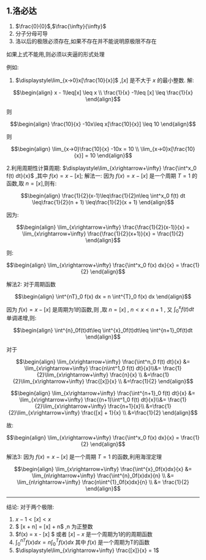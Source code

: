## 1.洛必达
1. $\frac{0}{0}$,$\frac{\infty}{\infty}$
2. 分子分母可导
3. 洛以后的极限必须存在,如果不存在并不能说明原极限不存在

如果上式不能用,则必须以夹逼的形式处理

例如:
1. $\displaystyle\lim_{x->0}x[\frac{10}{x}]$ ,$[x]$ 是不大于 $x$ 的最小整数.
解:

$$\begin{align}
    x - 1\leq[x] \leq x \\
    \frac{1}{x} -1\leq [x] \leq \frac{1}{x}
\end{align}$$

则

$$\begin{align}
    \frac{10}{x} -10x\leq x[\frac{10}{x}] \leq 10
\end{align}$$

则

$$\begin{align}
    \lim_{x->0}\frac{10}{x} -10x = 10 \\
    \lim_{x->0}x[\frac{10}{x}] = 10
\end{align}$$

2.利用周期性计算周期:
$\displaystyle\lim_{x\rightarrow+\infty} \frac{\int^x_0 f(t) dt}{x}$ ,其中 $f(x) = x - [x]$;
解法一:
因为 $f(x) = x - [x]$ 是一个周期 $T = 1$ 的函数,取 $n = [x]$,则有:

$$\begin{align}
    \frac{1}{2}(x-1)\leq\frac{1}{2}n\leq \int^x_0 f(t) dt \leq\frac{1}{2}(n + 1) \leq\frac{1}{2}(x + 1) 
\end{align}$$

因为:

$$\begin{align}
    \lim_{x\rightarrow+\infty} \frac{\frac{1}{2}(x-1)}{x} = \lim_{x\rightarrow+\infty} \frac{\frac{1}{2}(x+1)}{x} = \frac{1}{2}
\end{align}$$

则:

$$\begin{align}
    \lim_{x\rightarrow+\infty} \frac{\int^x_0 f(x) dx}{x} = \frac{1}{2}
\end{align}$$

解法2:
对于周期函数

$$\begin{align}
    \int^{nT}_0 f(x) dx = n \int^{T}_0 f(x) dx
\end{align}$$

因为 $f(x) = x - [x]$ 是周期为1的函数,则 ,取 $n = [x]$ , $n<x<n + 1$ , 又 $\int^{x}_0f(t)dt$ 单调递增,则:

$$\begin{align}
    \int^{n}_0f(t)dt\leq \int^{x}_0f(t)dt\leq \int^{n+1}_0f(t)dt
\end{align}$$

对于

$$\begin{align}
    \lim_{x\rightarrow+\infty} \frac{\int^n_0 f(t) dt}{x} &= \lim_{x\rightarrow+\infty} \frac{n\int^1_0 f(t) dt}{x}\\&=
    \frac{1}{2}\lim_{x\rightarrow+\infty} \frac{n}{x} \\
    &=\frac{1}{2}\lim_{x\rightarrow+\infty} \frac{[x]}{x} \\
    &=\frac{1}{2}
\end{align}$$


$$\begin{align}
    \lim_{x\rightarrow+\infty} \frac{\int^{n+1}_0 f(t) dt}{x} &= \lim_{x\rightarrow+\infty} \frac{(n+1)\int^1_0 f(t) dt}{x}\\&=
    \frac{1}{2}\lim_{x\rightarrow+\infty} \frac{n+1}{x}\\
    &=\frac{1}{2}\lim_{x\rightarrow+\infty} \frac{[x] + 1}{x} \\
    &=\frac{1}{2}
\end{align}$$

故:

$$\begin{align}
    \lim_{x\rightarrow+\infty} \frac{\int^x_0 f(x) dx}{x} = \frac{1}{2}
\end{align}$$

解法3:
因为 $f(x) = x - [x]$ 是一个周期 $T = 1$ 的函数,利用海涅定理

$$\begin{align}
    \lim_{x\rightarrow+\infty} \frac{\int^{x}_0f(x)dx}{x} &= \lim_{n\rightarrow+\infty} \frac{\int^{n}_0f(x)dx}{n} \\
    &= \lim_{n\rightarrow+\infty} \frac{n\int^{1}_0f(x)dx}{n} \\
    &= \frac{1}{2}
\end{align}$$

---
结论:
对于两个极限:
1. $x - 1<[x]<x$
2. $ [x + n] = [x] + n$ ,n 为正整数
3. $f(x) = x - [x] $ 或者 $[x] - x$ 是一个周期为1的的周期函数
4. $\displaystyle\int^{nT}_0 f(x) dx = n \int^{T}_0f(x)dx$ 其中 $f(x)$ 是一个周期为T的函数
5. $\displaystyle\lim_{x\rightarrow+\infty} \frac{[x]}{x} = 1$





